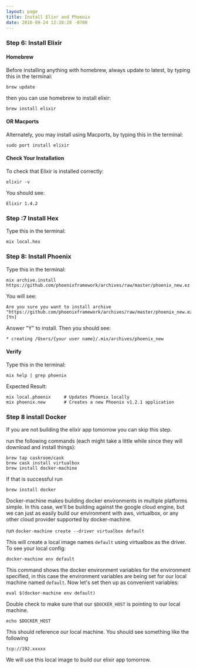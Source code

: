 ```yaml
---
layout: page
title: Install Elixr and Phoenix
date: 2016-09-24 12:28:28 -0700
---
```



### Step 6: Install Elixir

#### Homebrew

Before installing anything with homebrew, always update to latest,
by typing this in the terminal:

`brew update`

then you can use homebrew to install elixir:

 `brew install elixir`

#### OR Macports

Alternately, you may install using Macports, by typing this in the terminal:

`sudo port install elixir`

#### Check Your Installation

To check that Elixir is installed correctly:

`elixir -v`

You should see:

`Elixir 1.4.2`

### Step :7 Install Hex

Type this in the terminal:

```
mix local.hex
```

### Step 8: Install Phoenix

Type this in the terminal:

```
mix archive.install https://github.com/phoenixframework/archives/raw/master/phoenix_new.ez
```

You will see:

```
Are you sure you want to install archive "https://github.com/phoenixframework/archives/raw/master/phoenix_new.ez"? [Yn]
```

Answer "Y" to install. Then you should see:

```
* creating /Users/{your user name}/.mix/archives/phoenix_new
```

#### Verify
Type this in the terminal:
```
mix help | grep phoenix
```

Expected Result:

```
mix local.phoenix     # Updates Phoenix locally
mix phoenix.new       # Creates a new Phoenix v1.2.1 application
```


### Step 8 install Docker
If you are not building the elixir app tomorrow you can skip this step.

run the following commands (each might take a little while since they will download and install things):

```
brew tap caskroom/cask
brew cask install virtualbox
brew install docker-machine
```

If that is successful run

`brew install docker`

Docker-machine makes building docker environments in multiple platforms simple. In this case, we'll be building against the google cloud engine, but we can just as easily build our environment with aws, virtualbox, or any other cloud provider supported by docker-machine.



run `docker-machine create --driver virtualbox default`


This will create a local image names `default` using virtualbox as the driver. To see your local config:

```
docker-machine env default
```

This command shows the docker environment variables for the environment specified, in this case the environment variables are being set for our local machine named `default`.  Now let's set then up as convenient variables:

```
eval $(docker-machine env default)
```

Double check to make sure that our `$DOCKER_HOST` is pointing to our local machine.

`echo $DOCKER_HOST`

This should reference our local machine. You should see something like the following

`tcp://192.xxxxx`

 We will use this local image to build our elixir app tomorrow.

